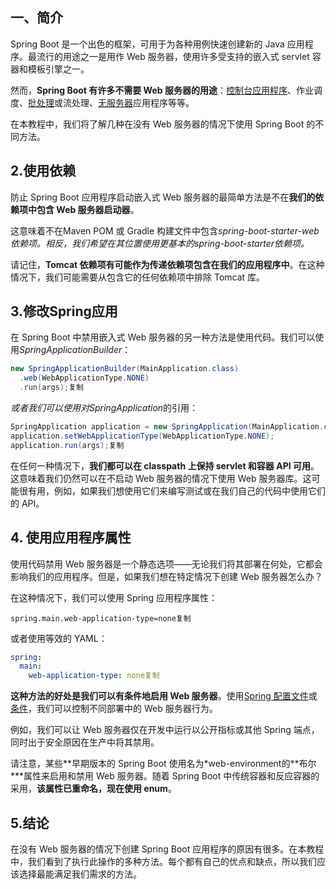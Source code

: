 ## 一、简介

Spring Boot 是一个出色的框架，可用于为各种用例快速创建新的 Java 应用程序。最流行的用途之一是用作 Web 服务器，使用许多受支持的嵌入式 servlet 容器和模板引擎之一。

然而，**Spring Boot 有许多不需要 Web 服务器的用途**：[控制台应用程序](https://www.baeldung.com/spring-boot-console-app)、作业调度、[批处理](https://www.baeldung.com/introduction-to-spring-batch)或流处理、[无服务器](https://www.baeldung.com/spring-cloud-function)应用程序等等。

在本教程中，我们将了解几种在没有 Web 服务器的情况下使用 Spring Boot 的不同方法。

## 2.使用依赖

防止 Spring Boot 应用程序启动嵌入式 Web 服务器的最简单方法是不在**我们的依赖项中包含 Web 服务器启动器**。

这意味着不在Maven POM 或 Gradle 构建文件中包含*spring-boot-starter-web依赖项。*相反，我们希望在其位置使用更基本的*spring-boot-starter依赖项。*

请记住，**Tomcat 依赖项有可能作为传递依赖项包含在我们的应用程序中**。在这种情况下，我们可能需要从包含它的任何依赖项中排除 Tomcat 库。

## 3.修改Spring应用

在 Spring Boot 中禁用嵌入式 Web 服务器的另一种方法是使用代码。我们可以使用*SpringApplicationBuilder*：

```java
new SpringApplicationBuilder(MainApplication.class)
  .web(WebApplicationType.NONE)
  .run(args);复制
```

*或者我们可以使用对SpringApplication*的引用：

```java
SpringApplication application = new SpringApplication(MainApplication.class);
application.setWebApplicationType(WebApplicationType.NONE);
application.run(args);复制
```

在任何一种情况下，**我们都可以在 classpath 上保持 servlet 和容器 API 可用**。这意味着我们仍然可以在不启动 Web 服务器的情况下使用 Web 服务器库。这可能很有用，例如，如果我们想使用它们来编写测试或在我们自己的代码中使用它们的 API。

## 4. 使用应用程序属性

使用代码禁用 Web 服务器是一个静态选项——无论我们将其部署在何处，它都会影响我们的应用程序。但是，如果我们想在特定情况下创建 Web 服务器怎么办？

在这种情况下，我们可以使用 Spring 应用程序属性：

```plaintext
spring.main.web-application-type=none复制
```

或者使用等效的 YAML：

```yaml
spring:
  main:
    web-application-type: none复制
```

**这种方法的好处是我们可以有条件地启用 Web 服务器**。使用[Spring 配置文件](https://www.baeldung.com/spring-profiles)或[条件](https://www.baeldung.com/spring-conditionalonproperty)，我们可以控制不同部署中的 Web 服务器行为。

例如，我们可以让 Web 服务器仅在开发中运行以公开指标或其他 Spring 端点，同时出于安全原因在生产中将其禁用。

请注意，某些**早期版本的 Spring Boot 使用名为\*web-environment的\**布尔\***属性来启用和禁用 Web 服务器。随着 Spring Boot 中传统容器和反应容器的采用，**该属性已重命名，现在使用 enum**。

## 5.结论

在没有 Web 服务器的情况下创建 Spring Boot 应用程序的原因有很多。在本教程中，我们看到了执行此操作的多种方法。每个都有自己的优点和缺点，所以我们应该选择最能满足我们需求的方法。